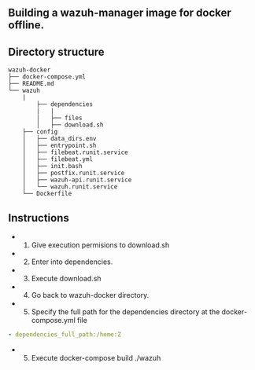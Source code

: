 ## Building a wazuh-manager image for docker offline.

## Directory structure

	wazuh-docker
	├── docker-compose.yml
	├── README.md
	└── wazuh
	    |
            ├── dependencies
            |   |
            │   ├── files
            │   ├── download.sh
	    ├── config
	    │   ├── data_dirs.env
	    │   ├── entrypoint.sh
	    │   ├── filebeat.runit.service
	    │   ├── filebeat.yml
	    │   ├── init.bash
	    │   ├── postfix.runit.service
	    │   ├── wazuh-api.runit.service
	    │   └── wazuh.runit.service
	    └── Dockerfile

## Instructions
*  1. Give execution permisions to download.sh
*  2. Enter into dependencies.
*  3. Execute download.sh
*  4. Go back to wazuh-docker directory.
*  5. Specify the full path for the dependencies directory at the docker-compose.yml file
```yml  
- dependencies_full_path:/home:Z
```

*  5. Execute docker-compose build ./wazuh

